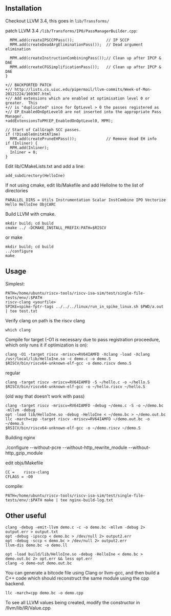 Installation
------------------------------------------------------------------
Checkout LLVM 3.4, this goes in `lib/Transforms/`

patch LLVM 3.4 `/lib/Transforms/IPO/PassManagerBuilder.cpp`: 

      MPM.add(createIPSCCPPass());              // IP SCCP
      MPM.add(createDeadArgEliminationPass());  // Dead argument elimination

      MPM.add(createInstructionCombiningPass());// Clean up after IPCP & DAE
      MPM.add(createCFGSimplificationPass());   // Clean up after IPCP & DAE
    }

    +// BACKPORTED PATCH
    +// http://lists.cs.uiuc.edu/pipermail/llvm-commits/Week-of-Mon-20121224/160307.html
    +// Add extensions which are enabled at optimisation level 0 or greater.  This
    +// is "duplicated" since for OptLevel > 0 the passes registered as
    +// EP_EnabledOnOptLevel0 are not inserted into the appropriate Pass Manager.
    +addExtensionsToPM(EP_EnabledOnOptLevel0, MPM);

    // Start of CallGraph SCC passes.
    if (!DisableUnitAtATime)
      MPM.add(createPruneEHPass());             // Remove dead EH info
    if (Inliner) {
      MPM.add(Inliner);
      Inliner = 0;
    }


Edit lib/CMakeLists.txt and add a line:

    add_subdirectory(HelloIne)

If not using cmake, edit lib/Makefile and add HelloIne to the list of directories

    PARALLEL_DIRS = Utils Instrumentation Scalar InstCombine IPO Vectorize Hello HelloIne ObjCARC

Build LLVM with cmake.

    mkdir build; cd build
    cmake ../ -DCMAKE_INSTALL_PREFIX:PATH=$RISCV

or make

    mkdir build; cd build
    ../configure
    make

Usage
------------------------------------------------------------------

Simplest: 

    PATH=/home/ubuntu/riscv-tools/riscv-isa-sim/test/single-file-tests/env/:$PATH
    riscv-clang <yourfile>
    SPIKE=spike-fptr-tags ../../../linux/run_in_spike_linux.sh $PWD/a.out | tee test.txt


Verify clang on path is the riscv clang 

    which clang

Compile for target (-O1 *is* necessary due to pass registration proceedure, which only runs it if optimization is on):

    clang -O1 -target riscv -mriscv=RV64IAMFD -Xclang -load -Xclang /usr/local/lib/HelloIne.so -c demo.c -o demo.S
    $RISCV/bin/riscv64-unknown-elf-gcc -o demo.riscv demo.S

regular

    clang -target riscv -mriscv=RV64IAMFD -S ~/hello.c -o ~/hello.S
    $RISCV/bin/riscv64-unknown-elf-gcc -o ~/hello.riscv ~/hello.S

(old way that doesn't work with pass)

    clang -target riscv -mriscv=RV64IAMFD -debug ~/demo.c -S -o ~/demo.bc -mllvm -debug
    opt -load lib/HelloIne.so -debug -HelloIne < ~/demo.bc > ~/demo.out.bc
    llc -march=cpp -target riscv -mriscv=RV64IAMFD ~/demo.out.bc -o ~/demo.S
    $RSICV/bin/riscv64-unknown-elf-gcc -o ~/demo.riscv ~/demo.S


Building nginx


./configure --without-pcre --without-http_rewrite_module --without-http_gzip_module

edit objs/Makefile

    CC =    riscv-clang
    CFLAGS = -O0

compile:
    
    PATH=/home/ubuntu/riscv-tools/riscv-isa-sim/test/single-file-tests/env/:$PATH make | tee nginx-build-log.txt

Other useful
------------------------------------------------------------------

    clang -debug -emit-llvm demo.c -c -o demo.bc -mllvm -debug 2> output.err > output.txt
    opt -debug -ipsccp < demo.bc > /dev/null 2> output2.err
    opt -debug -sccp < demo.bc > /dev/null 2> output2.err
    llvm-dis demo.bc -o demo.ll

    opt -load build/lib/HelloIne.so -debug -HelloIne < demo.bc > demo.out.bc 2> opt.err && less opt.err
    clang -o demo-out demo.out.bc

You can generate a bitcode file using Clang or llvm-gcc, and then build a C++ code which should reconstruct the same module using the cpp backend.

    llc -march=cpp demo.bc -o demo.cpp

To see all LLVM values being created, modify the constructor in /llvm/lib/IR/Value.cpp
